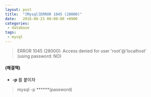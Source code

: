 ```yaml
---
layout: post
title:  "[Mysql]ERROR 1045 (28000)"
date:   2016-08-23 00:00:00 +0900
categories:
 - database
tags: 
 - mysql
---
```


> ERROR 1045 (28000): Access denied for user 'root'@'localhost' (using password: NO)
 

#### (해결책)

- **-p** 를 붙이자

> mysql -p ******(password)

 

 